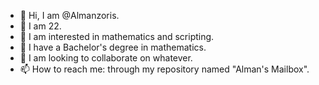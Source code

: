 - 👋 Hi, I am @Almanzoris.
- 🧮 I am 22.
- 👀 I am interested in mathematics and scripting.
- 🌱 I have a Bachelor's degree in mathematics.
- 💞️ I am looking to collaborate on whatever.
- 📫 How to reach me: through my repository named "Alman's Mailbox".

<!---
Almanzoris/Almanzoris is a ✨ special ✨ repository because its `README.md` (this file) appears on your GitHub profile.
You can click the Preview link to take a look at your changes.
--->
